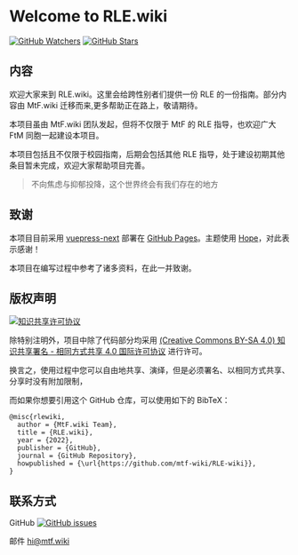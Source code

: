 # Welcome to **RLE.wiki**

[![GitHub Watchers][badge-gh-watch]][repo]
[![GitHub Stars][badge-gh-stars]][repo]

## 内容

欢迎大家来到 RLE.wiki。这里会给跨性别者们提供一份 RLE 的一份指南。部分内容由 MtF.wiki 迁移而来,更多帮助正在路上，敬请期待。

本项目虽由 MtF.wiki 团队发起，但将不仅限于 MtF 的 RLE 指导，也欢迎广大 FtM 同胞一起建设本项目。

本项目包括且不仅限于校园指南，后期会包括其他 RLE 指导，处于建设初期其他条目暂未完成，欢迎大家帮助项目完善。

> 不向焦虑与抑郁投降，这个世界终会有我们存在的地方

## 致谢

本项目目前采用 [vuepress-next][vuepress-url] 部署在 [GitHub Pages][wiki-url]。主题使用 [Hope][hope-url]，对此表示感谢！

本项目在编写过程中参考了诸多资料，在此一并致谢。

## 版权声明

[![知识共享许可协议][cc-img]][cc-url]

除特别注明外，项目中除了代码部分均采用 [(Creative Commons BY-SA 4.0) 知识共享署名 - 相同方式共享 4.0 国际许可协议][cc-url] 进行许可。

换言之，使用过程中您可以自由地共享、演绎，但是必须署名、以相同方式共享、分享时没有附加限制，

而如果你想要引用这个 GitHub 仓库，可以使用如下的 BibTeX：

```plain
@misc{rlewiki,
  author = {MtF.wiki Team},
  title = {RLE.wiki},
  year = {2022},
  publisher = {GitHub},
  journal = {GitHub Repository},
  howpublished = {\url{https://github.com/mtf-wiki/RLE-wiki}},
}
```

## 联系方式

GitHub [![GitHub issues][badge-gh-issues]](https://github.com/mtf-wiki/RLE-wiki/issues/new/choose)

邮件 <hi@mtf.wiki>

[badge-gh-issues]: https://img.shields.io/github/issues/mtf-wiki/RLE-wiki?style=flat-square
[badge-gh-stars]: https://img.shields.io/github/stars/mtf-wiki/RLE-wiki.svg?style=flat-square&label=Stars
[badge-gh-watch]: https://img.shields.io/github/watchers/mtf-wiki/RLE-wiki.svg?style=flat-square&label=Watch
[cc-img]: https://i.creativecommons.org/l/by-sa/4.0/88x31.png
[cc-url]: https://creativecommons.org/licenses/by-sa/4.0
[vuepress-url]: https://github.com/vuepress/vuepress-next
[logo-long]: ./static/new/mtf-wiki-long.svg
[repo]: https://github.com/mtf-wiki/RLE-wiki
[wiki-url]: https://rle.wiki
[hope-url]: https://github.com/vuepress-theme-hope/vuepress-theme-hope
